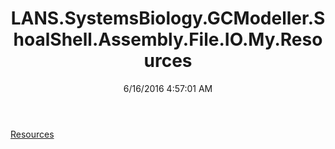 ﻿---
title: LANS.SystemsBiology.GCModeller.ShoalShell.Assembly.File.IO.My.Resources
date: 6/16/2016 4:57:01 AM
---

[Resources](T-LANS.SystemsBiology.GCModeller.ShoalShell.Assembly.File.IO.My.Resources.Resources.html)
